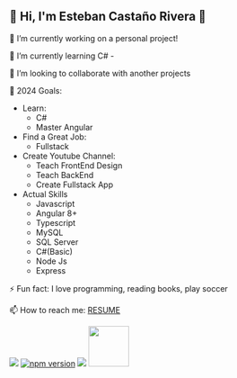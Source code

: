 ## 👀 Hi, I'm Esteban Castaño Rivera 🤚

🔭 I’m currently working on a personal project!

🌱 I’m currently learning C# - 

👯 I’m looking to collaborate with another projects

🥅 2024 Goals: 

- Learn:
  - C#
  - Master Angular
- Find a Great Job:
  - Fullstack
- Create Youtube Channel:
  - Teach FrontEnd Design
  - Teach BackEnd
  - Create Fullstack App
- Actual Skills
  - Javascript
  - Angular 8+
  - Typescript
  - MySQL
  - SQL Server
  - C#(Basic)
  - Node Js
  - Express

⚡ Fun fact: I love programming, reading books, play soccer

📫 How to reach me: [RESUME]([Linkedin](https://www.linkedin.com/in/esteban-casta%C3%B1o-rivera/))

[![](https://img.shields.io/badge/zidoxx-Follow%20Me-blue)](https://github.com/zidoxx) [![npm version](https://badge.fury.io/js/npm.svg)](https://badge.fury.io/js/npm) [![](https://img.shields.io/twitter/follow/zidoxx?label=Follow%20Me&style=social)](https://twitter.com/zidoxx)
<a href="https://platzi.com/p/esteban-castano-rivera/">
    <img width="72" src="https://upload.wikimedia.org/wikipedia/commons/3/32/Platzi.jpg" />
</a>
<!--
**zidoxx/zidoxx** is a ✨ _special_ ✨ repository because its `README.md` (this file) appears on your GitHub profile.
-->

